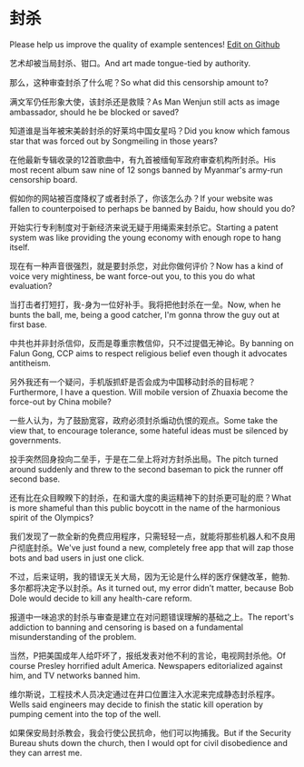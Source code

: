 # 封杀

Please help us improve the quality of example sentences! [Edit on Github](https://github.com/jiyushe/jiyu-example-sentence-source/blob/main/chinese/fengsha.md)

<p><span class="chinese">艺术却被当局封杀、钳口。</span><span class="english">And art made tongue-tied by authority.</span></p>

<p><span class="chinese">那么，这种审查封杀了什么呢？</span><span class="english">So what did this censorship amount to?</span></p>

<p><span class="chinese">满文军仍任形象大使，该封杀还是救赎？</span><span class="english">As Man Wenjun still acts as image ambassador, should he be blocked or saved?</span></p>

<p><span class="chinese">知道谁是当年被宋美龄封杀的好莱坞中国女星吗？</span><span class="english">Did you know which famous star that was forced out by Songmeiling in those years?</span></p>

<p><span class="chinese">在他最新专辑收录的12首歌曲中，有九首被缅甸军政府审查机构所封杀。</span><span class="english">His most recent album saw nine of 12 songs banned by Myanmar's army-run censorship board.</span></p>

<p><span class="chinese">假如你的网站被百度降权了或者封杀了，你该怎么办？</span><span class="english">If your website was fallen to counterpoised to perhaps be banned by Baidu, how should you do?</span></p>

<p><span class="chinese">开始实行专利制度对于新经济来说无疑于用绳索来封杀它。</span><span class="english">Starting a patent system was like providing the young economy with enough rope to hang itself.</span></p>

<p><span class="chinese">现在有一种声音很强烈，就是要封杀您，对此你做何评价？</span><span class="english">Now has a kind of voice very mightiness, be want force-out you, to this you do what evaluation?</span></p>

<p><span class="chinese">当打击者打短打，我-身为一位好补手。我将把他封杀在一垒。</span><span class="english">Now, when he bunts the ball, me, being a good catcher, I'm gonna throw the guy out at first base.</span></p>

<p><span class="chinese">中共也并非封杀信仰，反而是尊重宗教信仰，只不过提倡无神论。</span><span class="english">By banning on Falun Gong, CCP aims to respect religious belief even though it advocates antitheism.</span></p>

<p><span class="chinese">另外我还有一个疑问，手机版抓虾是否会成为中国移动封杀的目标呢？</span><span class="english">Furthermore, I have a question. Will mobile version of Zhuaxia become the force-out by China mobile?</span></p>

<p><span class="chinese">一些人认为，为了鼓励宽容，政府必须封杀煽动仇恨的观点。</span><span class="english">Some take the view that, to encourage tolerance, some hateful ideas must be silenced by governments.</span></p>

<p><span class="chinese">投手突然回身投向二垒手，于是在二垒上将对方封杀出局。</span><span class="english">The pitch turned around suddenly and threw to the second baseman to pick the runner off second base.</span></p>

<p><span class="chinese">还有比在众目睽睽下的封杀，在和谐大度的奥运精神下的封杀更可耻的麽？</span><span class="english">What is more shameful than this public boycott in the name of the harmonious spirit of the Olympics?</span></p>

<p><span class="chinese">我们发现了一款全新的免费应用程序，只需轻轻一点，就能将那些机器人和不良用户彻底封杀。</span><span class="english">We've just found a new, completely free app that will zap those bots and bad users in just one click.</span></p>

<p><span class="chinese">不过，后来证明，我的错误无关大局，因为无论是什么样的医疗保健改革，鲍勃.多尔都将决定予以封杀。</span><span class="english">As it turned out, my error didn’t matter, because Bob Dole would decide to kill any health-care reform.</span></p>

<p><span class="chinese">报道中一味追求的封杀与审查是建立在对问题错误理解的基础之上。</span><span class="english">The report's addiction to banning and censoring is based on a fundamental misunderstanding of the problem.</span></p>

<p><span class="chinese">当然，P把美国成年人给吓坏了，报纸发表对他不利的言论，电视网封杀他。</span><span class="english">Of course Presley horrified adult America. Newspapers editorialized against him, and TV networks banned him.</span></p>

<p><span class="chinese">维尔斯说，工程技术人员决定通过在井口位置注入水泥来完成静态封杀程序。</span><span class="english">Wells said engineers may decide to finish the static kill operation by pumping cement into the top of the well.</span></p>

<p><span class="chinese">如果保安局封杀教会，我会行使公民抗命，他们可以拘捕我。</span><span class="english">But if the Security Bureau shuts down the church, then I would opt for civil disobedience and they can arrest me.</span></p>

